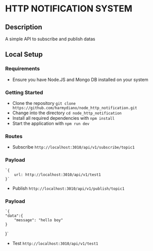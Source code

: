 # HTTP NOTIFICATION SYSTEM

## Description
A simple API to subscribe and publish datas

## Local Setup

### Requirements

- Ensure you have Node.JS and Mongo DB installed on your system

### Getting Started
- Clone the repository `git clone  https://github.com/harmydiano/node_http_notification.git `
- Change into the directory `cd node_http_notification`
- Install all required dependencies with `npm install`
- Start the application with `npm run dev`

### Routes
- Subscribe `http://localhost:3010/api/v1/subscribe/topic1`

### Payload
    `{
        url: http://localhost:3010/api/v1/test1
    }`
-  Publish `http://localhost:3010/api/v1/publish/topic1`

### Payload
    `{
    "data":{
        "message": "hello boy"
    }
}`

- Test `http://localhost:3010/api/v1/test1`